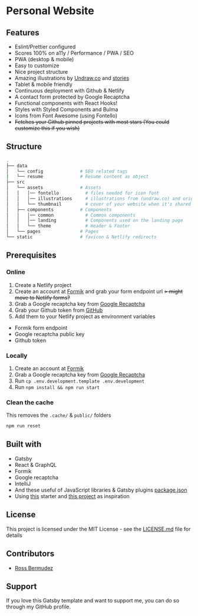 # Personal Website

## Features

- Eslint/Prettier configured
- Scores 100% on a11y / Performance / PWA / SEO
- PWA (desktop & mobile)
- Easy to customize
- Nice project structure
- Amazing illustrations by [Undraw.co](https://undraw.co) and [stories](https://www.freepik.com/stories)
- Tablet & mobile friendly
- Continuous deployment with Github & Netlify
- A contact form protected by Google Recaptcha
- Functional components with React Hooks!
- Styles with Styled Components and Bulma
- Icons from Font Awesome (using Fontello)
- ~~Fetches your Github pinned projects with most stars (You could customize this if you wish)~~

## Structure

```bash
.
├── data
│   └── config              # SEO related tags
|   └── resume              # Resume content as object
├── src
│   └── assets              # Assets
│   │   │── fontello          # files needed for icon font
│   │   │── illustrations     # illustrations from (undraw.co) and originals
│   │   └── thumbnail         # cover of your website when it's shared to social media
│   ├── components          # Components
│   │   │── common            # Common components
│   │   │── landing           # Components used on the landing page
│   │   └── theme             # Header & Footer
│   └── pages               # Pages
└── static                  # favicon & Netlify redirects
```

## Prerequisites

### Online
1. Create a Netlify project
1. Create an account at [Formik](https://formik.com/) and grab your form endpoint url ~~> might move to Netlify
 forms?~~
1. Grab a Google recaptcha key from [Google Recaptcha](https://www.google.com/recaptcha/admin)
1. Grab your Github token from [GitHub](https://github.com/settings/tokens/new?scopes=repo&description=portfolio-dev)
1. Add them to your Netlify project as environment variables

- Formik form endpoint
- Google recaptcha public key
- Github token


### Locally

1. Create an account at [Formik](https://formik.com/?utm_source=smakosh)
1. Grab a Google recaptcha key from [Google Recaptcha](https://www.google.com/recaptcha/admin)
1. Run `cp .env.development.template .env.development`
1. Run `npm install && npm run start`

### Clean the cache
This removes the `.cache/` & `public/` folders

```bash
npm run reset
```

## Built with

- Gatsby
- React & GraphQL
- Formik
- Google recaptcha
- IntelliJ
- And these useful of JavaScript libraries & Gatsby plugins [package.json](package.json)
- Using [this](https://github.com/smakosh/gatsby-portfolio-dev/) starter and [this project](https://github.com/jcoelho93/personal-website) as inspiration

<!--
## 💫 Deploy

[![Deploy to Netlify](https://www.netlify.com/img/deploy/button.svg)](https://app.netlify.com/start/deploy?repository=https://github.com/papotte/personal-website)
-->

## License

This project is licensed under the MIT License - see the [LICENSE.md](LICENSE.md) file for details

## Contributors

- [Ross Bermudez](https://github.com/papotte) 

## Support

If you love this Gatsby template and want to support me, you can do so through my GitHub profile.
